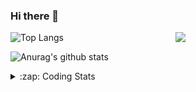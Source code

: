 ### Hi there 👋

<!--
**tao8687/tao8687** is a ✨ _special_ ✨ repository because its `README.md` (this file) appears on your GitHub profile.

Here are some ideas to get you started:

- 🔭 I’m currently working on ...
- 🌱 I’m currently learning ...
- 👯 I’m looking to collaborate on ...
- 🤔 I’m looking for help with ...
- 💬 Ask me about ...
- 📫 How to reach me: ...
- 😄 Pronouns: ...
- ⚡ Fun fact: ...
-->

<img align='right' src="https://media.giphy.com/media/M9gbBd9nbDrOTu1Mqx/giphy.gif" width="240">

  
![Top Langs](https://github-readme-stats.vercel.app/api/top-langs/?username=tao8687&layout=compact&title_color=23238E&text_color=A67D3D)

![Anurag's github stats](https://github-readme-stats.vercel.app/api?username=tao8687&show_icons=true&&text_color=A67D3D&title_color=23238E&show_icons=false&count_private=true&hide=stars)

<details>
  <summary>:zap: Coding Stats</summary>
  <br>
    
<!--START_SECTION:waka-->
![Code Time](http://img.shields.io/badge/Code%20Time-1%2C747%20hrs%2055%20mins-blue)

![Profile Views](http://img.shields.io/badge/Profile%20Views-0-blue)

**🐱 My GitHub Data** 

> 📦 1.5 MB Used in GitHub's Storage 
 > 
> 🏆 356 Contributions in the Year 2024
 > 
> 🚫 Not Opted to Hire
 > 
> 📜 62 Public Repositories 
 > 
> 🔑 25 Private Repositories 
 > 
**I'm an Early 🐤** 

```text
🌞 Morning                1572 commits        ██████████████████████░░░   88.07 % 
🌆 Daytime                90 commits          █░░░░░░░░░░░░░░░░░░░░░░░░   05.04 % 
🌃 Evening                119 commits         ██░░░░░░░░░░░░░░░░░░░░░░░   06.67 % 
🌙 Night                  4 commits           ░░░░░░░░░░░░░░░░░░░░░░░░░   00.22 % 
```
📅 **I'm Most Productive on Wednesday** 

```text
Monday                   256 commits         ████░░░░░░░░░░░░░░░░░░░░░   14.34 % 
Tuesday                  243 commits         ███░░░░░░░░░░░░░░░░░░░░░░   13.61 % 
Wednesday                313 commits         ████░░░░░░░░░░░░░░░░░░░░░   17.54 % 
Thursday                 237 commits         ███░░░░░░░░░░░░░░░░░░░░░░   13.28 % 
Friday                   253 commits         ████░░░░░░░░░░░░░░░░░░░░░   14.17 % 
Saturday                 246 commits         ███░░░░░░░░░░░░░░░░░░░░░░   13.78 % 
Sunday                   237 commits         ███░░░░░░░░░░░░░░░░░░░░░░   13.28 % 
```


📊 **This Week I Spent My Time On** 

```text
🕑︎ Time Zone: Asia/Shanghai

💬 Programming Languages: 
C                        1 hr 51 mins        ███████░░░░░░░░░░░░░░░░░░   29.30 % 
Other                    1 hr 42 mins        ███████░░░░░░░░░░░░░░░░░░   26.91 % 
C++                      1 hr 37 mins        ██████░░░░░░░░░░░░░░░░░░░   25.52 % 
Markdown                 29 mins             ██░░░░░░░░░░░░░░░░░░░░░░░   07.85 % 
Lua                      12 mins             █░░░░░░░░░░░░░░░░░░░░░░░░   03.36 % 

🔥 Editors: 
VS Code                  6 hrs 21 mins       █████████████████████████   100.00 % 

🐱‍💻 Projects: 
diffbot                  2 hrs 5 mins        ████████░░░░░░░░░░░░░░░░░   33.01 % 
src                      1 hr 40 mins        ███████░░░░░░░░░░░░░░░░░░   26.29 % 
ros_controllers          1 hr 20 mins        █████░░░░░░░░░░░░░░░░░░░░   21.01 % 
ros_control              48 mins             ███░░░░░░░░░░░░░░░░░░░░░░   12.60 % 
workspace                10 mins             █░░░░░░░░░░░░░░░░░░░░░░░░   02.83 % 

💻 Operating System: 
Linux                    6 hrs 21 mins       █████████████████████████   100.00 % 
```

**I Mostly Code in C++** 

```text
C++                      11 repos            ████████░░░░░░░░░░░░░░░░░   31.43 % 
Python                   10 repos            ███████░░░░░░░░░░░░░░░░░░   28.57 % 
JavaScript               2 repos             █░░░░░░░░░░░░░░░░░░░░░░░░   05.71 % 
Batchfile                1 repo              █░░░░░░░░░░░░░░░░░░░░░░░░   02.86 % 
HTML                     1 repo              █░░░░░░░░░░░░░░░░░░░░░░░░   02.86 % 
```



**Timeline**

![Lines of Code chart](https://raw.githubusercontent.com/tao8687/tao8687/master/assets/bar_graph.png)


 Last Updated on 29/11/2024 01:46:41 UTC
<!--END_SECTION:waka-->
</details>
